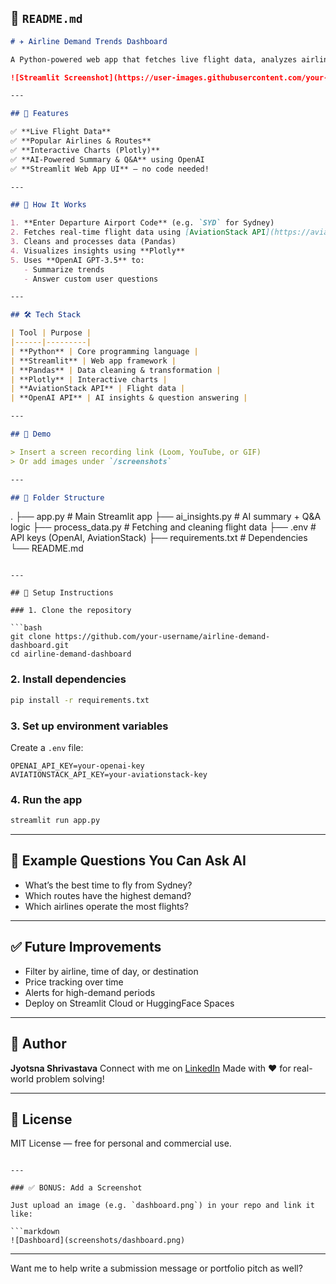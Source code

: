 ## 📄 `README.md`

```markdown
# ✈️ Airline Demand Trends Dashboard

A Python-powered web app that fetches live flight data, analyzes airline market demand, and provides **AI-generated insights** — built for hostel owners monitoring air travel trends in Australia.

![Streamlit Screenshot](https://user-images.githubusercontent.com/your-image-placeholder.png) <!-- Add a screenshot here if available -->

---

## 🚀 Features

✅ **Live Flight Data**  
✅ **Popular Airlines & Routes**  
✅ **Interactive Charts (Plotly)**  
✅ **AI-Powered Summary & Q&A** using OpenAI  
✅ **Streamlit Web App UI** — no code needed!

---

## 🧠 How It Works

1. **Enter Departure Airport Code** (e.g. `SYD` for Sydney)
2. Fetches real-time flight data using [AviationStack API](https://aviationstack.com/)
3. Cleans and processes data (Pandas)
4. Visualizes insights using **Plotly**
5. Uses **OpenAI GPT-3.5** to:
   - Summarize trends
   - Answer custom user questions

---

## 🛠️ Tech Stack

| Tool | Purpose |
|------|---------|
| **Python** | Core programming language |
| **Streamlit** | Web app framework |
| **Pandas** | Data cleaning & transformation |
| **Plotly** | Interactive charts |
| **AviationStack API** | Flight data |
| **OpenAI API** | AI insights & question answering |

---

## 📸 Demo

> Insert a screen recording link (Loom, YouTube, or GIF)  
> Or add images under `/screenshots`

---

## 📂 Folder Structure

```

.
├── app.py                 # Main Streamlit app
├── ai\_insights.py         # AI summary + Q\&A logic
├── process\_data.py        # Fetching and cleaning flight data
├── .env                   # API keys (OpenAI, AviationStack)
├── requirements.txt       # Dependencies
└── README.md

````

---

## 🔐 Setup Instructions

### 1. Clone the repository

```bash
git clone https://github.com/your-username/airline-demand-dashboard.git
cd airline-demand-dashboard
````

### 2. Install dependencies

```bash
pip install -r requirements.txt
```

### 3. Set up environment variables

Create a `.env` file:

```
OPENAI_API_KEY=your-openai-key
AVIATIONSTACK_API_KEY=your-aviationstack-key
```

### 4. Run the app

```bash
streamlit run app.py
```

---

## 💬 Example Questions You Can Ask AI

* What’s the best time to fly from Sydney?
* Which routes have the highest demand?
* Which airlines operate the most flights?

---

## ✅ Future Improvements

* Filter by airline, time of day, or destination
* Price tracking over time
* Alerts for high-demand periods
* Deploy on Streamlit Cloud or HuggingFace Spaces

---

## 👤 Author

**Jyotsna Shrivastava**
Connect with me on [LinkedIn](https://www.linkedin.com/in/your-link/)
Made with ❤️ for real-world problem solving!

---

## 📄 License

MIT License — free for personal and commercial use.

````

---

### ✅ BONUS: Add a Screenshot

Just upload an image (e.g. `dashboard.png`) in your repo and link it like:

```markdown
![Dashboard](screenshots/dashboard.png)
````

---

Want me to help write a submission message or portfolio pitch as well?
